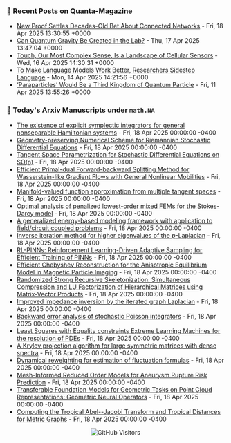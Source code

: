 ### 📝 Recent Posts on Quanta-Magazine
<!-- quanta starts -->
* <a href="https://www.quantamagazine.org/new-proof-settles-decades-old-bet-about-connected-networks-20250418/">New Proof Settles Decades-Old Bet About Connected Networks</a> - Fri, 18 Apr 2025 13:30:55 +0000
* <a href="https://www.quantamagazine.org/can-quantum-gravity-be-created-in-the-lab-20250417/">Can Quantum Gravity Be Created in the Lab?</a> - Thu, 17 Apr 2025 13:47:04 +0000
* <a href="https://www.quantamagazine.org/touch-our-most-complex-sense-is-a-landscape-of-cellular-sensors-20250416/">Touch, Our Most Complex Sense, Is a Landscape of Cellular Sensors</a> - Wed, 16 Apr 2025 14:30:31 +0000
* <a href="https://www.quantamagazine.org/to-make-language-models-work-better-researchers-sidestep-language-20250414/">To Make Language Models Work Better, Researchers Sidestep Language</a> - Mon, 14 Apr 2025 14:21:56 +0000
* <a href="https://www.quantamagazine.org/paraparticles-would-be-a-third-kingdom-of-quantum-particle-20250411/">‘Paraparticles’ Would Be a Third Kingdom of Quantum Particle</a> - Fri, 11 Apr 2025 13:55:26 +0000
<!-- quanta ends -->


### 📝 Today's Arxiv Manuscripts under ``math.NA``
<!-- arxiv-math-na starts -->
* <a href="https://arxiv.org/abs/2504.12567">The existence of explicit symplectic integrators for general nonseparable Hamiltonian systems</a> - Fri, 18 Apr 2025 00:00:00 -0400
* <a href="https://arxiv.org/abs/2504.12631">Geometry-preserving Numerical Scheme for Riemannian Stochastic Differential Equations</a> - Fri, 18 Apr 2025 00:00:00 -0400
* <a href="https://arxiv.org/abs/2504.12650">Tangent Space Parametrization for Stochastic Differential Equations on SO(n)</a> - Fri, 18 Apr 2025 00:00:00 -0400
* <a href="https://arxiv.org/abs/2504.12713">Efficient Primal-dual Forward-backward Splitting Method for Wasserstein-like Gradient Flows with General Nonlinear Mobilities</a> - Fri, 18 Apr 2025 00:00:00 -0400
* <a href="https://arxiv.org/abs/2504.12892">Manifold-valued function approximation from multiple tangent spaces</a> - Fri, 18 Apr 2025 00:00:00 -0400
* <a href="https://arxiv.org/abs/2504.12938">Optimal analysis of penalized lowest-order mixed FEMs for the Stokes-Darcy model</a> - Fri, 18 Apr 2025 00:00:00 -0400
* <a href="https://arxiv.org/abs/2504.13036">A generalized energy-based modeling framework with application to field/circuit coupled problems</a> - Fri, 18 Apr 2025 00:00:00 -0400
* <a href="https://arxiv.org/abs/2504.12836">Inverse iteration method for higher eigenvalues of the $p$-Laplacian</a> - Fri, 18 Apr 2025 00:00:00 -0400
* <a href="https://arxiv.org/abs/2504.12949">RL-PINNs: Reinforcement Learning-Driven Adaptive Sampling for Efficient Training of PINNs</a> - Fri, 18 Apr 2025 00:00:00 -0400
* <a href="https://arxiv.org/abs/2504.12981">Efficient Chebyshev Reconstruction for the Anisotropic Equilibrium Model in Magnetic Particle Imaging</a> - Fri, 18 Apr 2025 00:00:00 -0400
* <a href="https://arxiv.org/abs/2311.01451">Randomized Strong Recursive Skeletonization: Simultaneous Compression and LU Factorization of Hierarchical Matrices using Matrix-Vector Products</a> - Fri, 18 Apr 2025 00:00:00 -0400
* <a href="https://arxiv.org/abs/2404.16324">Improved impedance inversion by the iterated graph Laplacian</a> - Fri, 18 Apr 2025 00:00:00 -0400
* <a href="https://arxiv.org/abs/2410.21817">Backward error analysis of stochastic Poisson integrators</a> - Fri, 18 Apr 2025 00:00:00 -0400
* <a href="https://arxiv.org/abs/2503.19185">Least Squares with Equality constraints Extreme Learning Machines for the resolution of PDEs</a> - Fri, 18 Apr 2025 00:00:00 -0400
* <a href="https://arxiv.org/abs/2504.06998">A Krylov projection algorithm for large symmetric matrices with dense spectra</a> - Fri, 18 Apr 2025 00:00:00 -0400
* <a href="https://arxiv.org/abs/2504.11968">Dynamical reweighting for estimation of fluctuation formulas</a> - Fri, 18 Apr 2025 00:00:00 -0400
* <a href="https://arxiv.org/abs/2410.03802">Mesh-Informed Reduced Order Models for Aneurysm Rupture Risk Prediction</a> - Fri, 18 Apr 2025 00:00:00 -0400
* <a href="https://arxiv.org/abs/2503.04649">Transferable Foundation Models for Geometric Tasks on Point Cloud Representations: Geometric Neural Operators</a> - Fri, 18 Apr 2025 00:00:00 -0400
* <a href="https://arxiv.org/abs/2504.11619">Computing the Tropical Abel--Jacobi Transform and Tropical Distances for Metric Graphs</a> - Fri, 18 Apr 2025 00:00:00 -0400
<!-- arxiv-math-na ends -->

<div align="center">
  
![GitHub Visitors](https://api.visitorbadge.io/api/visitors?path=https%3A%2F%2Fgithub.com%2Flowrank&label=profile%20views&labelColor=%231e1e2e&countColor=%23cba6f7)



</div>
